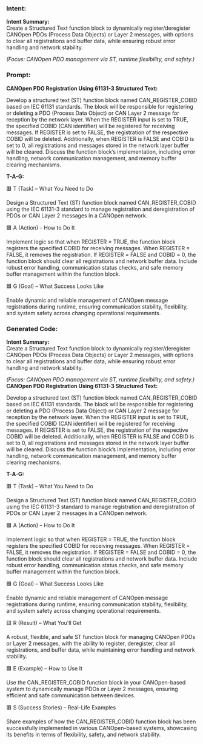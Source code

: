 ### Intent:
**Intent Summary:**  
Create a Structured Text function block to dynamically register/deregister CANOpen PDOs (Process Data Objects) or Layer 2 messages, with options to clear all registrations and buffer data, while ensuring robust error handling and network stability.  

*(Focus: CANOpen PDO management via ST, runtime flexibility, and safety.)*

### Prompt:
**CANOpen PDO Registration Using 61131-3 Structured Text:**

Develop a structured text (ST) function block named CAN_REGISTER_COBID based on IEC 61131 standards. The block will be responsible for registering or deleting a PDO (Process Data Object) or CAN Layer 2 message for reception by the network layer. When the REGISTER input is set to TRUE, the specified COBID (CAN identifier) will be registered for receiving messages. If REGISTER is set to FALSE, the registration of the respective COBID will be deleted. Additionally, when REGISTER is FALSE and COBID is set to 0, all registrations and messages stored in the network layer buffer will be cleared. Discuss the function block’s implementation, including error handling, network communication management, and memory buffer clearing mechanisms.

**T-A-G:**

🟥 T (Task) – What You Need to Do

Design a Structured Text (ST) function block named CAN_REGISTER_COBID using the IEC 61131-3 standard to manage registration and deregistration of PDOs or CAN Layer 2 messages in a CANOpen network.

🟩 A (Action) – How to Do It

Implement logic so that when REGISTER = TRUE, the function block registers the specified COBID for receiving messages. When REGISTER = FALSE, it removes the registration. If REGISTER = FALSE and COBID = 0, the function block should clear all registrations and network buffer data. Include robust error handling, communication status checks, and safe memory buffer management within the function block.

🟦 G (Goal) – What Success Looks Like

Enable dynamic and reliable management of CANOpen message registrations during runtime, ensuring communication stability, flexibility, and system safety across changing operational requirements.

### Generated Code:
**Intent Summary:**  
Create a Structured Text function block to dynamically register/deregister CANOpen PDOs (Process Data Objects) or Layer 2 messages, with options to clear all registrations and buffer data, while ensuring robust error handling and network stability.  

*(Focus: CANOpen PDO management via ST, runtime flexibility, and safety.)*
**CANOpen PDO Registration Using 61131-3 Structured Text:**

Develop a structured text (ST) function block named CAN_REGISTER_COBID based on IEC 61131 standards. The block will be responsible for registering or deleting a PDO (Process Data Object) or CAN Layer 2 message for reception by the network layer. When the REGISTER input is set to TRUE, the specified COBID (CAN identifier) will be registered for receiving messages. If REGISTER is set to FALSE, the registration of the respective COBID will be deleted. Additionally, when REGISTER is FALSE and COBID is set to 0, all registrations and messages stored in the network layer buffer will be cleared. Discuss the function block’s implementation, including error handling, network communication management, and memory buffer clearing mechanisms.

**T-A-G:**

🟥 T (Task) – What You Need to Do

Design a Structured Text (ST) function block named CAN_REGISTER_COBID using the IEC 61131-3 standard to manage registration and deregistration of PDOs or CAN Layer 2 messages in a CANOpen network.

🟩 A (Action) – How to Do It

Implement logic so that when REGISTER = TRUE, the function block registers the specified COBID for receiving messages. When REGISTER = FALSE, it removes the registration. If REGISTER = FALSE and COBID = 0, the function block should clear all registrations and network buffer data. Include robust error handling, communication status checks, and safe memory buffer management within the function block.

🟦 G (Goal) – What Success Looks Like

Enable dynamic and reliable management of CANOpen message registrations during runtime, ensuring communication stability, flexibility, and system safety across changing operational requirements.

🟨 R (Result) – What You'll Get

A robust, flexible, and safe ST function block for managing CANOpen PDOs or Layer 2 messages, with the ability to register, deregister, clear all registrations, and buffer data, while maintaining error handling and network stability.

🟩 E (Example) – How to Use It

Use the CAN_REGISTER_COBID function block in your CANOpen-based system to dynamically manage PDOs or Layer 2 messages, ensuring efficient and safe communication between devices.

🟥 S (Success Stories) – Real-Life Examples

Share examples of how the CAN_REGISTER_COBID function block has been successfully implemented in various CANOpen-based systems, showcasing its benefits in terms of flexibility, safety, and network stability.
